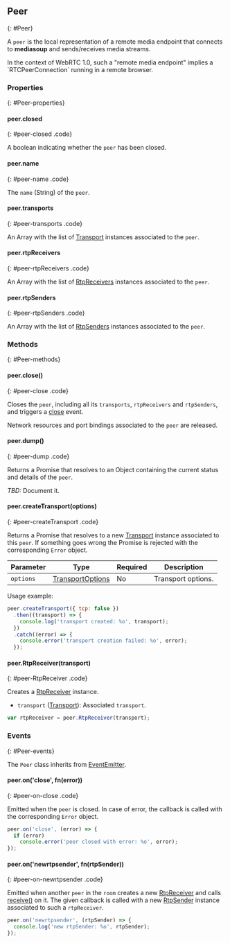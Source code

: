 ## Peer
{: #Peer}

A `peer` is the local representation of a remote media endpoint that connects to **mediasoup** and sends/receives media streams.

<div markdown='1' class='note'>
In the context of WebRTC 1.0, such a "remote media endpoint" implies a `RTCPeerConnection` running in a remote browser.
</div>


### Properties
{: #Peer-properties}

<section markdown='1'>

#### peer.closed
{: #peer-closed .code}

A boolean indicating whether the `peer` has been closed.

#### peer.name
{: #peer-name .code}

The `name` (String) of the `peer`.

#### peer.transports
{: #peer-transports .code}

An Array with the list of [Transport](#Transport) instances associated to the `peer`.

#### peer.rtpReceivers
{: #peer-rtpReceivers .code}

An Array with the list of [RtpReceivers](#RtpReceivers) instances associated to the `peer`.

#### peer.rtpSenders
{: #peer-rtpSenders .code}

An Array with the list of [RtpSenders](#RtpSenders) instances associated to the `peer`.

</section>


### Methods
{: #Peer-methods}

<section markdown='1'>

#### peer.close()
{: #peer-close .code}

Closes the `peer`, including all its `transports`, `rtpReceivers` and `rtpSenders`, and triggers a [close](#peer-on-close) event.

Network resources and port bindings associated to the `peer` are released.

#### peer.dump()
{: #peer-dump .code}

Returns a Promise that resolves to an Object containing the current status and details of the `peer`.

*TBD:* Document it.

#### peer.createTransport(options)
{: #peer-createTransport .code}

Returns a Promise that resolves to a new [Transport](#Transport) instance associated to this `peer`. If something goes wrong the Promise is rejected with the corresponding `Error` object. 

<div markdown='1' class='table-wrapper'>

Parameter  | Type    | Required  | Description  
-----------| ------- | --------- | -------------
`options`  | [TransportOptions](#Transport-TransportOptions)  | No | Transport options.

</div>

Usage example:

```javascript
peer.createTransport({ tcp: false })
  .then((transport) => {
    console.log('transport created: %o', transport);
  })
  .catch((error) => {
    console.error('transport creation failed: %o', error);
  });
```

#### peer.RtpReceiver(transport)
{: #peer-RtpReceiver .code}

Creates a [RtpReceiver](#RtpReceiver) instance.

* `transport` ([Transport](#Transport)): Associated `transport`.


```javascript
var rtpReceiver = peer.RtpReceiver(transport);
```

</section>


### Events
{: #Peer-events}

The `Peer` class inherits from [EventEmitter](https://nodejs.org/api/events.html#events_class_eventemitter).

<section markdown='1'>

#### peer.on('close', fn(error))
{: #peer-on-close .code}

Emitted when the `peer` is closed. In case of error, the callback is called with the corresponding `Error` object.

```javascript
peer.on('close', (error) => {
  if (error)
    console.error('peer closed with error: %o', error);
});
```

#### peer.on('newrtpsender', fn(rtpSender))
{: #peer-on-newrtpsender .code}

Emitted when another `peer` in the `room` creates a new [RtpReceiver](#RtpReceiver) and calls [receive()](#rtpReceiver-receive) on it. The given callback is called with a new [RtpSender](#RtpSender) instance associated to such a `rtpReceiver`.

```javascript
peer.on('newrtpsender', (rtpSender) => {
  console.log('new rtpSender: %o', rtpSender);
});
```

</section>
